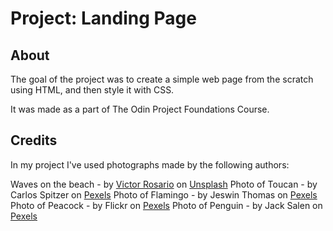 # Project: Landing Page

## About
The goal of the project was to create a simple web page from the scratch using HTML, and then style it with CSS.

It was made as a part of The Odin Project Foundations Course.

## Credits
In my project I've used photographs made by the following authors:

Waves on the beach - by [Victor Rosario](https://unsplash.com/@vrrosario?utm_source=unsplash&utm_medium=referral&utm_content=creditCopyText) on [Unsplash](https://unsplash.com/photos/a-surfer-riding-a-wave-on-the-beach-T4qO64SJVnY?utm_source=unsplash&utm_medium=referral&utm_content=creditCopyText)
Photo of Toucan - by Carlos Spitzer on [Pexels](https://www.pexels.com/photo/black-and-green-toucan-on-tree-branch-17811/)
Photo of Flamingo - by Jeswin Thomas on [Pexels](https://www.pexels.com/photo/flamingo-987947/)
Photo of Peacock - by Flickr on [Pexels](https://www.pexels.com/photo/blue-and-green-peacock-on-grass-145897/)
Photo of Penguin - by Jack Salen on [Pexels](https://www.pexels.com/photo/black-and-white-penguin-733559/)